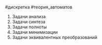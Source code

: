 #дискретка #теория_автоматов
1. Задачи анализа
2. Задачи синтеза
3. Задачи полноты
4. Задачи минимизации
5. Задачи эквивалентных преобразований